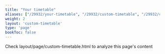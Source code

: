 ```yaml
---
title: "Your timetable"
aliases: ["/29932/your-timetable", "/29932/custom-timetable", "/29932/courses/your-timetable", "/29932/courses/custom-timetable", "/29932/courses/timetables"]
weight: 2
layout: 'custom-timetable'
type: 'page'
bookToc: false
---
```


Check layout/page/custom-timetable.html to analyze this page's content

